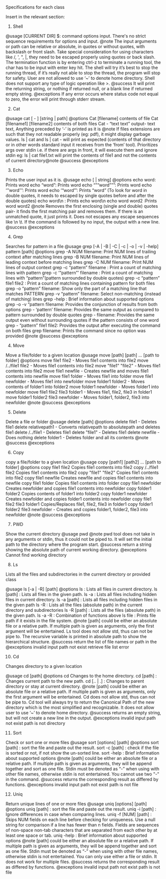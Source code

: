 Specifications for each class

Insert in the relevant section:

1. Shell

@usage
[CURRENT DIR] $: command options input. There's no strict sequence requirements for options and input.
@note
The input arguments or path can be relative or absolute, in quotes or without quotes, with backslash or front slash. Take special consideration for using characters like /, ', ", |, they need to be escaped properly using quotes or back slash. The termination function is by entering ctrl-z to terminate a running tool, the char has to be input with enter key hit. The shell will try it’s best to stop the running thread, if it’s really not able to stop the thread, the program will stop for safety. User are not allowed to use ‘~’ to denote home directory. Shell does not support any type of logic operation like >.
@success
It will print the returning string, or nothing if returned null, or a blank line if returned empty string.
@exceptions
If any error occurs where status code not equal to zero, the error will print through stderr stream.


2. Cat

@usage  cat [ - ] [string | path]
@options
Cat [filename]          contents of file
Cat [filename1] [filename2] contents of both files
Cat - “text text”       output- text text, Anything preceded by ‘-’ is printed as it is
@note
If files extensions are such that they not readable properly (eg: pdf), it might display garbage values. ls | cat and ls | cat - will print as expected (contents of that directory or in other words standard input it receives from the ‘from’ tool). Prioritizes args over stdin i.e. if there are args in front, it will execute them and ignore stdin
eg: ls | cat file1.txt
will print the contents of file1 and not the contents of current directory@note
@success
@exceptions



3. Echo

Prints the user input as it is.
@usage  echo [ | string]
@options
echo word: Prints word
echo “word”: Prints word
echo “”“word”””: Prints word
echo ‘’’word’’’: Prints word
echo ‘“word”’: Prints “word” (To look for word in double quotes, it needs to escaped by single quotes before and after the double quotes)
echo word\n : Prints echo word\n
echo word            word2 :Prints word word2
@note
Removes the first enclosing (single and double) quotes pair- it finds the first matching pair and removes them. If there is an unmatched quote, it just prints it. Does not escapes any escape sequences like \n \t. If the command is followed by no input, the output with a new line.
@success
@exceptions


4. Grep

Searches for pattern in a file
@usage  grep [-A | -B | -C | -c | -o | -v | -help] pattern [path]
@options
grep -A NUM filename: Print NUM lines of trailing context after matching lines
grep -B NUM filename: Print NUM lines of leading context before matching lines
grep -C NUM filename: Print NUM lines of output context
grep -c “pattern” filename : Print a count of matching lines with pattern
grep -c ‘“pattern”’ filename : Print a count of matching lines with “pattern”(pattern surrounded by double quotes)
grep -c “pattern” file1 file2 : Print a count of matching lines containing pattern for both files
grep -o “pattern” filename: Show only the part of a matching line that matches PATTERN
grep -v “pattern” filename: Select non-matching (instead of matching) lines
grep -help : Brief information about supported options
grep -o -v “pattern filename: Provides the conjunction of results from both options
grep -<any option> ‘pattern’ filename: Provides the same output as compared to pattern surrounded by double quotes
grep -<any option> <pattern with one word> filename: Provides the same output even without surrounding quotes if the pattern consists of one word
grep -<any option> “pattern” file1 file2: Provides the output after executing the command on both files
grep filename: Prints the command since no option was provided
@note
@success
@exceptions



4. Move

Move a file/folder to a given location
@usage  move [path] [path] … [path to folder]
@options
move file1 file2 - Moves file1 contents into file2
move /../file1 file2 - Moves file1 contents into file2
move "file1" "file2" - Moves file1 contents into file2
move file1 newfile - Creates newfile and moves file1 contents into newfile
move file1 folder - Moves file1 into folder
move file1 newfolder - Moves file1 into newfolder
move folder1 folder2 - Moves contents of folder1 into folder2
move folder1 newfolder - Moves folder1 into newfolder
move file1 file2 file3 folder1 - Moves file1, file2, file3 in folder1
move folder1 folder2 file3 newfolder - Moves folder1, folder2, file3 into newfolder
@note
@success
@exceptions




5. Delete

Delete a file or folder
@usage  delete [path]
@options
delete file1  - Deletes file1
delete relativepath1  - Converts relativepath to absolutepath and deletes file1
delete /../file1  - Deletes file1
delete "file1"  - Deletes file1
delete newfile - Does nothing
delete folder1 - Deletes folder and all its contents
@note
@success
@exceptions




6. Copy

copy a file/folder to a given location
@usage  copy [path1] [path2] … [path to folder]
@options
copy file1 file2        Copies file1 contents into file2
copy /../file1 file2        Copies file1 contents into file2
copy "file1" "file2"        Copies file1 contents into file2
copy file1 newfile          Creates newfile and copies file1 contents into newfile
copy file1 folder       Copies file1 contents into folder
copy file1 newfolder        Creates newfolder and copies file1 contents into newfolder
copy folder1 folder2        Copies contents of folder1 into folder2
copy folder1 newfolder  Creates newfolder and copies folder1 contents into newfolder
copy file1 file2 file3 folder1  Copies/Replaces file1, file2, file3 in folder1
copy folder1 folder2 file3 newfolder - Creates and copies folder1, folder2, file3 into newfolder
@note
@success
@exceptions



7. PWD

Show the current directory
@usage  pwd
@note
pwd tool does not take in any arguments or stdin, thus it could not be piped to. It will set the initial path to the directory where the program start.
@success
    return a string showing the absolute path of current working directory.
@exceptions
    Cannot find working directory



8. Ls

Lists all the files and subdirectories in the current directory or provided class

@usage  ls [-a | -R] [path]
@options
ls :        Lists all files in current directory.
ls [path] :     Lists all files in the given path.
ls -a :         Lists all files including hidden files in current directory.
ls -a [path] :  Lists all files including hidden files in the given path
ls -R :         Lists all the files (absolute path) in the current directory and subdirectories
ls -R [path] :  Lists all the files (absolute path) in the given path.
ls -a -R :  Combination of functions above
ls file :       Prints file path if it exists in the file system.
@note
 [path] could be either an absolute file or a relative path. If multiple path is given as arguments, only the first argument will be entertained. Ls tool does not allow std, thus can not be pipe to. The recursive variable is printed in absolute path to show the hierarchical structure.
@success
    return the list of file names or path in the
@exceptions
    invalid input
path not exist
retrieve file list error





10. Cd

 Changes directory to a given location

@usage  cd [path]
@options
cd      Changes to the home directory.
cd [path] : Changes current path to the new path.
cd [.. | .] :   Changes to parent directory or stay at current directory.
@note
 [path] could be either an absolute file or a relative path. If multiple path is given as arguments, only the first argument will be entertained. Cd does not allow std, thus can not be pipe to. Cd tool will always try to return the Canonical Path of the new directory which is the most simplified and recognizable. It does not allow user to use ‘~’ to denote home directory.
@success
    returns an empty string, but will not create a new line in the output.
@exceptions
    invalid input
path not exist
path is not directory




11. Sort

 Check or sort one or more files
@usage
sort [options] [path]
@options
sort [path] :   sort the file and paste out the result.
sort -c  [path] :    check if the file is sorted or not, if not show the un-sorted line.
sort  -help : Brief information about supported options
@note
[path] could be either an absolute file or a relative path. If multiple path is given as arguments, they will be append together and sort as one file. Stdin must  be denoted as “-” when using with other file names, otherwise stdin is not entertained. You cannot use two "-" in the command.
@success
    returns the corresponding result as differed by functions.
@exceptions
    invalid input
path not exist
path is not file




12. Uniq

Return unique lines of one or more files
@usage
uniq [options] [path]
@options
uniq [path] :   sort the file and paste out the result.
uniq -i [path]  : Ignore differences in case when comparing lines.
uniq -f [NUM]  [path] :  Skips NUM fields on each line before checking for uniqueness. Use a null string for comparison if a line has fewer than n fields. Fields are sequences of non-space non-tab characters that are separated from each other by at least one space or tab.
uniq -help : Brief information about supported options
@note
[path] could be either an absolute file or a relative path. If multiple path is given as arguments, they will be append together and sort as one file. Stdin must  be denoted as “-” when using with other file names, otherwise stdin is not entertained. You can only use either a file or stdin. It does not work for multiple files.
@success
    returns the corresponding result as differed by functions.
@exceptions
    invalid input
path not exist
path is not file






